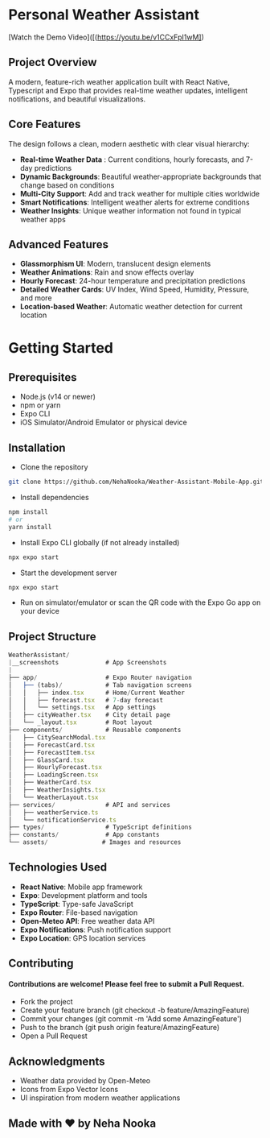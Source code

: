 # Personal Weather Assistant

[Watch the Demo Video]([(https://youtu.be/v1CCxFpI1wM])

## Project Overview

A modern, feature-rich weather application built with React Native, Typescript and Expo that provides real-time weather updates, intelligent notifications, and beautiful visualizations.

## Core Features

The design follows a clean, modern aesthetic with clear visual hierarchy:

- **Real-time Weather Data** : Current conditions, hourly forecasts, and 7-day predictions
- **Dynamic Backgrounds**: Beautiful weather-appropriate backgrounds that change based on conditions
- **Multi-City Support**: Add and track weather for multiple cities worldwide
- **Smart Notifications**: Intelligent weather alerts for extreme conditions
- **Weather Insights**: Unique weather information not found in typical weather apps

## Advanced Features

- **Glassmorphism UI**: Modern, translucent design elements
- **Weather Animations**: Rain and snow effects overlay
- **Hourly Forecast**: 24-hour temperature and precipitation predictions
- **Detailed Weather Cards**: UV Index, Wind Speed, Humidity, Pressure, and more
- **Location-based Weather**: Automatic weather detection for current location

# Getting Started

## Prerequisites

- Node.js (v14 or newer)
- npm or yarn
- Expo CLI
- iOS Simulator/Android Emulator or physical device

## Installation

- Clone the repository

```bash
git clone https://github.com/NehaNooka/Weather-Assistant-Mobile-App.git
```

- Install dependencies

```bash
npm install
# or
yarn install
```

- Install Expo CLI globally (if not already installed)

```bash
npx expo start
```
- Start the development server

```bash
npx expo start
```

- Run on simulator/emulator or scan the QR code with the Expo Go app on your device

## Project Structure

```javascript
WeatherAssistant/
|__screenshots             # App Screenshots
|
├── app/                   # Expo Router navigation
│   ├── (tabs)/            # Tab navigation screens
│   │   ├── index.tsx      # Home/Current Weather
│   │   ├── forecast.tsx   # 7-day forecast
│   │   └── settings.tsx   # App settings
│   ├── cityWeather.tsx    # City detail page
│   └── _layout.tsx        # Root layout
├── components/            # Reusable components
│   ├── CitySearchModal.tsx
│   ├── ForecastCard.tsx
│   ├── ForecastItem.tsx
│   ├── GlassCard.tsx
│   ├── HourlyForecast.tsx
│   ├── LoadingScreen.tsx
│   ├── WeatherCard.tsx
│   ├── WeatherInsights.tsx
│   └── WeatherLayout.tsx
├── services/              # API and services
│   ├── weatherService.ts
│   └── notificationService.ts
├── types/                 # TypeScript definitions
├── constants/             # App constants
└── assets/               # Images and resources

```

## Technologies Used

- **React Native**: Mobile app framework
- **Expo**: Development platform and tools
- **TypeScript**: Type-safe JavaScript
- **Expo Router**: File-based navigation
- **Open-Meteo API**: Free weather data API
- **Expo Notifications**: Push notification support
- **Expo Location**: GPS location services

## Contributing

#### Contributions are welcome! Please feel free to submit a Pull Request.

- Fork the project
- Create your feature branch (git checkout -b feature/AmazingFeature)
- Commit your changes (git commit -m 'Add some AmazingFeature')
- Push to the branch (git push origin feature/AmazingFeature)
- Open a Pull Request

## Acknowledgments

- Weather data provided by Open-Meteo
- Icons from Expo Vector Icons
- UI inspiration from modern weather applications

## Made with ❤️ by Neha Nooka
